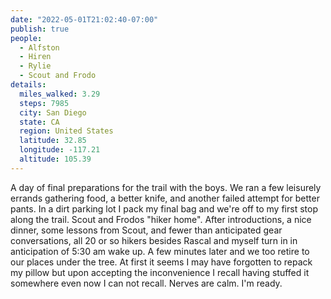 ```yaml
---
date: "2022-05-01T21:02:40-07:00"
publish: true
people:
  - Alfston
  - Hiren
  - Rylie
  - Scout and Frodo
details:
  miles_walked: 3.29
  steps: 7985
  city: San Diego
  state: CA
  region: United States
  latitude: 32.85
  longitude: -117.21
  altitude: 105.39
---
```


A day of final preparations for the trail with the boys. We ran a few leisurely errands gathering food, a better knife, and another failed attempt for better pants. In a dirt parking lot I pack my final bag and we're off to my first stop along the trail. Scout and Frodos "hiker home". After introductions, a nice dinner, some lessons from Scout, and fewer than anticipated gear conversations, all 20 or so hikers besides Rascal and myself turn in in anticipation of 5:30 am wake up. A few minutes later and we too retire to our places under the tree. At first it seems I may have forgotten to repack my pillow but upon accepting the inconvenience I recall having stuffed it somewhere even now I can not recall. Nerves are calm. I'm ready.
